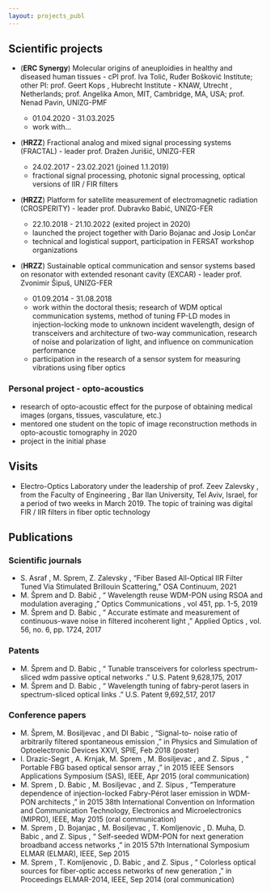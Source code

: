 ```yaml
---
layout: projects_publ
---
```


## Scientific projects

* (**ERC Synergy**) Molecular origins of aneuploidies in healthy and diseased human tissues - cPI prof. Iva Tolić, Ruđer Bošković Institute; other PI: prof. Geert Kops , Hubrecht Institute - KNAW, Utrecht , Netherlands; prof. Angelika Amon, MIT, Cambridge, MA, USA; prof. Nenad Pavin, UNIZG-PMF
  * 01.04.2020 - 31.03.2025
  * work with...


* (**HRZZ**) Fractional analog and mixed signal processing systems (FRACTAL) - leader prof. Dražen Jurišić, UNIZG-FER
  * 24.02.2017 - 23.02.2021 (joined 1.1.2019)
  * fractional signal processing, photonic signal processing, optical versions of IIR / FIR filters

* (**HRZZ**) Platform for satellite measurement of electromagnetic radiation (CROSPERITY) - leader prof. Dubravko Babić, UNIZG-FER
  * 22.10.2018 - 21.10.2022 (exited project in 2020)
  * launched the project together with Dario Bojanac and Josip Lončar
  * technical and logistical support, participation in FERSAT workshop organizations

* (**HRZZ**) Sustainable optical communication and sensor systems based on resonator with extended resonant cavity (EXCAR) - leader prof. Zvonimir Šipuš, UNIZG-FER
  * 01.09.2014 - 31.08.2018
  * work within the doctoral thesis; research of WDM optical communication systems, method of tuning FP-LD modes in injection-locking mode to unknown incident wavelength, design of transceivers and architecture of two-way communication, research of noise and polarization of light, and influence on communication performance
  * participation in the research of a sensor system for measuring vibrations using fiber optics


 
### Personal project - opto-acoustics
*   research of opto-acoustic effect for the purpose of obtaining medical images (organs, tissues, vasculature, etc.)
*   mentored one student on the topic of image reconstruction methods in opto-acoustic tomography in 2020
*   project in the initial phase


## Visits
*   Electro-Optics Laboratory under the leadership of prof. Zeev Zalevsky , from the Faculty of Engineering , Bar Ilan University, Tel Aviv, Israel, for a period of two weeks in March 2019. The topic of training was digital FIR / IIR filters in fiber optic technology



## Publications

### Scientific journals
*   S. Asraf , M. Sprem, Z. Zalevsky , “Fiber Based All-Optical IIR Filter Tuned Via Stimulated Brillouin Scattering,” OSA Continuum, 2021
*   M. Šprem and D. Babič , “ Wavelength reuse WDM-PON using RSOA and modulation averaging ,” Optics Communications , vol 451, pp. 1-5, 2019
*   M. Šprem and D. Babic , “ Accurate estimate and measurement of continuous-wave noise in filtered incoherent light ,” Applied Optics , vol. 56, no. 6, pp. 1724, 2017
 
### Patents
*   M. Šprem and D. Babic , “ Tunable transceivers for colorless spectrum-sliced wdm passive optical networks .” U.S. Patent 9,628,175, 2017
*   M. Šprem and D. Babic , “ Wavelength tuning of fabry-perot lasers in spectrum-sliced optical links .” U.S. Patent 9,692,517, 2017
 
### Conference papers
*   M. Šprem, M. Bosiljevac , and DI Babic , “Signal-to- noise ratio of arbitrarily filtered spontaneous emission ,” in Physics and Simulation of Optoelectronic Devices XXVI, SPIE, Feb 2018   (poster)
*   I. Drazic-Segrt , A. Krnjak, M. Sprem , M. Bosiljevac , and Z. Sipus , “ Portable FBG based optical sensor array ,” in 2015 IEEE Sensors Applications Symposium (SAS), IEEE, Apr 2015   (oral communication)
*   M. Sprem , D. Babic , M. Bosiljevac , and Z. Sipus , “Temperature dependence of injection-locked Fabry-Pérot laser emission in WDM-PON architects ,” in 2015 38th International Convention on Information and Communication Technology, Electronics and Microelectronics (MIPRO), IEEE, May 2015   (oral communication)
*   M. Sprem , D. Bojanjac , M. Bosiljevac , T. Komljenovic , D. Muha, D. Babic , and Z. Sipus , “ Self-seeded WDM-PON for next generation broadband access networks ,” in 2015 57th International Symposium ELMAR (ELMAR), IEEE, Sep 2015
*   M. Sprem , T. Komljenovic , D. Babic , and Z. Sipus , “ Colorless optical sources for fiber-optic access networks of new generation ,” in Proceedings ELMAR-2014, IEEE, Sep 2014   (oral communication)
